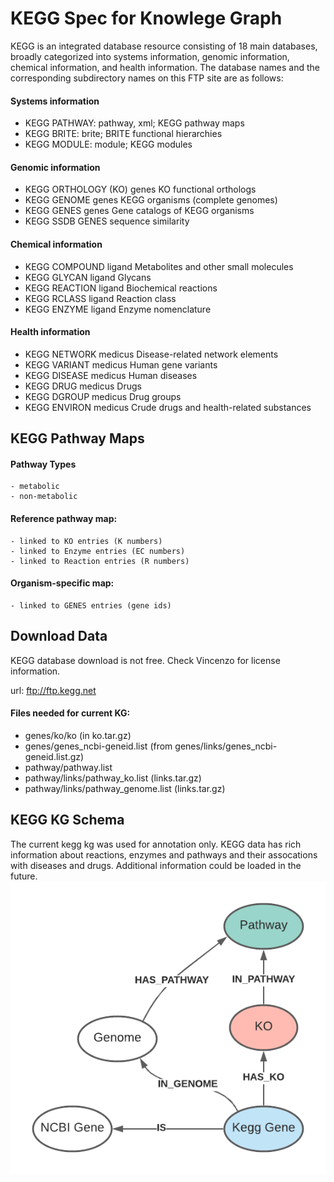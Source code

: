 # KEGG Spec for Knowlege Graph

KEGG is an integrated database resource consisting of 18 main databases,
broadly categorized into systems information, genomic information, chemical
information, and health information. The database names and the corresponding
subdirectory names on this FTP site are as follows:

#### Systems information

-   KEGG PATHWAY: pathway, xml; KEGG pathway maps
-   KEGG BRITE: brite; BRITE functional hierarchies
-   KEGG MODULE: module; KEGG modules

#### Genomic information

-   KEGG ORTHOLOGY (KO) genes KO functional orthologs
-   KEGG GENOME genes KEGG organisms (complete genomes)
-   KEGG GENES genes Gene catalogs of KEGG organisms
-   KEGG SSDB GENES sequence similarity

#### Chemical information

-   KEGG COMPOUND ligand Metabolites and other small molecules
-   KEGG GLYCAN ligand Glycans
-   KEGG REACTION ligand Biochemical reactions
-   KEGG RCLASS ligand Reaction class
-   KEGG ENZYME ligand Enzyme nomenclature

#### Health information

-   KEGG NETWORK medicus Disease-related network elements
-   KEGG VARIANT medicus Human gene variants
-   KEGG DISEASE medicus Human diseases
-   KEGG DRUG medicus Drugs
-   KEGG DGROUP medicus Drug groups
-   KEGG ENVIRON medicus Crude drugs and health-related substances

## KEGG Pathway Maps

#### Pathway Types

    - metabolic
    - non-metabolic

#### Reference pathway map:

    - linked to KO entries (K numbers)
    - linked to Enzyme entries (EC numbers)
    - linked to Reaction entries (R numbers)

#### Organism-specific map:

    - linked to GENES entries (gene ids)

## Download Data

KEGG database download is not free. Check Vincenzo for license information.

url: ftp://ftp.kegg.net

#### Files needed for current KG:

-   genes/ko/ko (in ko.tar.gz)
-   genes/genes_ncbi-geneid.list (from genes/links/genes_ncbi-geneid.list.gz)
-   pathway/pathway.list
-   pathway/links/pathway_ko.list (links.tar.gz)
-   pathway/links/pathway_genome.list (links.tar.gz)

## KEGG KG Schema

The current kegg kg was used for annotation only. KEGG data has rich information about reactions,
enzymes and pathways and their assocations with diseases and drugs. Additional information could be
loaded in the future.
![](KEGG_kg_nodes.png)
